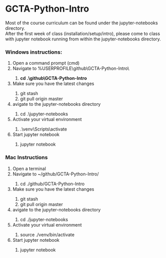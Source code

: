 # GCTA-Python-Intro
Most of the course curriculum can be found under the jupyter-notebooks directory.
<br>
After the first week of class (installation/setup/intro), please come to class with jupyter notebook running from within the jupyter-notebooks directory.

### Windows instructions:
<ol>
    <li>Open a command prompt (cmd)</li>
    <li>Navigate to %USERPROFILE\github\GCTA-Python-Intro\</li>
    <ol>
        <li>
            <b>cd .\github\GCTA-Python-Intro</b>
        </li>
    </ol>
    <li>Make sure you have the latest changes</li>
    <ol>
        <li>git stash</li>
        <li>git pull origin master</li>
    </ol>
    <li>avigate to the jupyter-notebooks directory</li>
    <ol>
        <li>cd .\jupyter-notebooks</li>
    </ol>
    <li>Activate your virtual environment</li>
    <ol>
        <li>.\venv\Scripts\activate</li>
    </ol>
    <li>Start jupyter notebook</li>
    <ol>
        <li>jupyter notebook</li>
    </ol>
</ol>

### Mac Instructions
<ol>
    <li>Open a terminal</li>
    <li>Navigate to ~/github/GCTA-Python-Intro/</li>
    <ol>
        <li>cd ./github/GCTA-Python-Intro</li>
    </ol>
    <li>Make sure you have the latest changes</li>
    <ol>
        <li>git stash</li>
        <li>git pull origin master</li>
    </ol>
    <li>avigate to the jupyter-notebooks directory</li>
    <ol>
        <li>cd ./jupyter-notebooks</li>
    </ol>
    <li>Activate your virtual environment</li>
    <ol>
        <li>source ./venv/bin/activate</li>
    </ol>
    <li>Start jupyter notebook</li>
    <ol>
        <li>jupyter notebook</li>
    </ol>
</ol>
